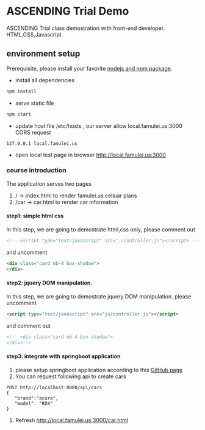 # ASCENDING Trial Demo
ASCENDING Trial class demostration with front-end developer. HTML,CSS,Javascript
## environment setup
Prerequisite, please install your favorite [nodejs and npm package](https://nodejs.org/en/).
* install all dependencies 
```bash 
npm install
```
* serve static file
```bash
npm start
```
* update host file /etc/hosts , our server allow local.famulei.us:3000 CORS request
```
127.0.0.1 local.famulei.us
```
* open local test page in browser
http://local.famulei.us:3000 

### course introduction
The application serves two pages 
1. / -> index.html to render famulei.us celluar plans
1. /car -> car.html to render car information

#### step1: simple html css
In this step, we are going to demostrate html,css only, please comment out
```html
<!-- <script type="text/javascript" src="./controller.js"></script> -->
```
and uncomment
```html
<div class="card mb-4 box-shadow">
</div>
```
#### step2: jquery DOM manipulation.
In this step, we are going to demostrate jquery DOM manipulation.
please uncomment
```html
<script type="text/javascript" src="js/controller.js"></script>
```
and comment out
```html
<!-- <div class="card mb-4 box-shadow"> 
</div>-->
```

#### step3: integrate with springboot application
1. please setup springboot application according to this [GitHub page](https://github.com/ryohang/car-dealer-java)
1. You can request following api to create cars
```
POST http://localhost:8080/api/cars
{
   "brand":"acura",
   "model": "RDX"
}
```
1. Refresh http://local.famulei.us:3000/car.html